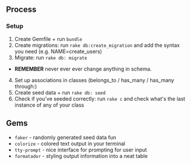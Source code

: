 ## Process

### Setup
1. Create Gemfile + run `bundle`
2. Create migrations: run `rake db:create_migration` and add the syntax you need (e.g. NAME=create_users)
3. Migrate: run `rake db: migrate`
* **REMEMBER** never ever ever change anything in schema.
4. Set up associations in classes (belongs_to / has_many / has_many through:)
5. Create seed data + run `rake db: seed`
6. Check if you've seeded correctly: run `rake c` and check what's the last instance of any of your class 

## Gems
- `faker` - randomly generated seed data fun
- `colorize` - colored text output in your terminal
- `tty-prompt` - nice interface for prompting for user input
- `formatador` - styling output information into a neat table
